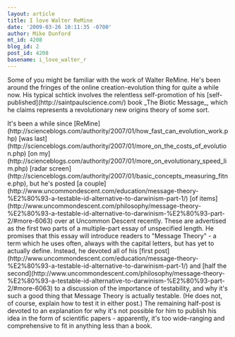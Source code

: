 ```yaml
---
layout: article
title: I love Walter ReMine
date: '2009-03-26 10:11:35 -0700'
author: Mike Dunford
mt_id: 4208
blog_id: 2
post_id: 4208
basename: i_love_walter_r
---
```

<p>
Some of you might be familiar with the work of Walter ReMine. He's been around the fringes of the online creation-evolution thing for quite a while now. His typical schtick involves the relentless self-promotion of his [self-published](http://saintpaulscience.com/) book _The Biotic Message_, which he claims represents a revolutionary new origins theory of some sort. 
</p>

<p>
It's been a while since [ReMine](http://scienceblogs.com/authority/2007/01/how_fast_can_evolution_work.php) [was last](http://scienceblogs.com/authority/2007/01/more_on_the_costs_of_evolution.php) [on my](http://scienceblogs.com/authority/2007/01/more_on_evolutionary_speed_lim.php) [radar screen](http://scienceblogs.com/authority/2007/01/basic_concepts_measuring_fitne.php), but he's posted [a couple](http://www.uncommondescent.com/education/message-theory-%E2%80%93-a-testable-id-alternative-to-darwinism-part-1/) [of items](http://www.uncommondescent.com/philosophy/message-theory-%E2%80%93-a-testable-id-alternative-to-darwinism-%E2%80%93-part-2/#more-6063) over at Uncommon Descent recently. These are advertised as the first two parts of a multiple-part essay of unspecified length. He promises that this essay will introduce readers to "Message Theory" - a term which he uses often, always with the capital letters, but has yet to actually define. Instead, he devoted all of his [first post](http://www.uncommondescent.com/education/message-theory-%E2%80%93-a-testable-id-alternative-to-darwinism-part-1/) and [half the second](http://www.uncommondescent.com/philosophy/message-theory-%E2%80%93-a-testable-id-alternative-to-darwinism-%E2%80%93-part-2/#more-6063) to a discussion of the importance of testability, and why it's such a good thing that Message Theory is actually testable. (He does not, of course, explain how to test it in either post.) The remaining half-post is devoted to an explanation for why it's not possible for him to publish his idea in the form of scientific papers - apparently, it's too wide-ranging and comprehensive to fit in anything less than a book. 
</p>
